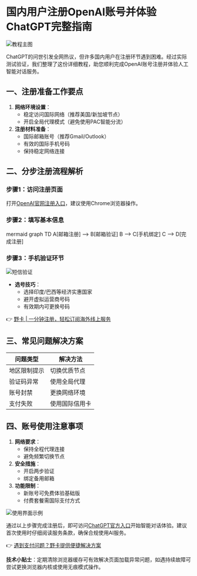 # 国内用户注册OpenAI账号并体验ChatGPT完整指南

![教程主图](https://bbtdd.com/wp-content/uploads/img/583255940.webp)

ChatGPT的问世引发全网热议，但许多国内用户在注册环节遇到困难。经过实际测试验证，我们整理了这份详细教程，助您顺利完成OpenAI账号注册并体验人工智能对话服务。

## 一、注册准备工作要点
1. **网络环境设置**：
   - 稳定访问国际网络（推荐美国/新加坡节点）
   - 开启全局代理模式（避免使用PAC智能分流）
2. **注册材料准备**：
   - 国际邮箱账号（推荐Gmail/Outlook）
   - 有效的国际手机号码
   - 保持稳定网络连接

## 二、分步注册流程解析
### 步骤1：访问注册页面
打开[OpenAI官网注册入口](https://beta.openai.com/signup)，建议使用Chrome浏览器操作。

### 步骤2：填写基本信息
mermaid
graph TD
A[邮箱注册] --> B[邮箱验证]
B --> C[手机绑定]
C --> D[完成注册]


### 步骤3：手机验证环节
![短信验证](https://bbtdd.com/wp-content/uploads/img/5312705484.webp)
- **选号技巧**：
  - 选择印度/巴西等经济实惠国家
  - 避开虚拟运营商号码
  - 有效期内可更换号码

👉 [野卡 | 一分钟注册，轻松订阅海外线上服务](https://bbtdd.com/yeka)

## 三、常见问题解决方案
| 问题类型 | 解决方法 |
|---------|----------|
| 地区限制提示 | 切换优质节点 |
| 验证码异常 | 使用全局代理 |
| 账号封禁 | 更换网络环境 |
| 支付失败 | 使用国际信用卡 |

## 四、账号使用注意事项
1. **网络要求**：
   - 保持全程代理连接
   - 避免频繁切换节点
2. **安全措施**：
   - 开启两步验证
   - 绑定备用邮箱
3. **功能限制**：
   - 新账号可免费体验基础版
   - 付费套餐需国际支付方式

![使用界面示例](https://bbtdd.com/wp-content/uploads/img/08188203123792.webp)

通过以上步骤完成注册后，即可访问[ChatGPT官方入口](https://chat.openai.com/auth/login)开始智能对话体验。建议首次使用时仔细阅读服务条款，确保合规使用AI服务。

👉 [遇到支付问题？野卡提供便捷解决方案](https://bbtdd.com/yeka)

**技术小贴士**：定期清除浏览器缓存可有效解决页面加载异常问题，如遇持续故障可尝试更换浏览器内核或使用无痕模式操作。